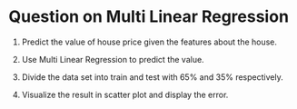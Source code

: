 # Question on Multi Linear Regression

1) Predict the value of house price given the features about the house. 

2) Use Multi Linear Regression to predict the value. 

3) Divide the data set into train and test with 65% and 35% respectively.

4) Visualize the result in scatter plot and display the error. 

